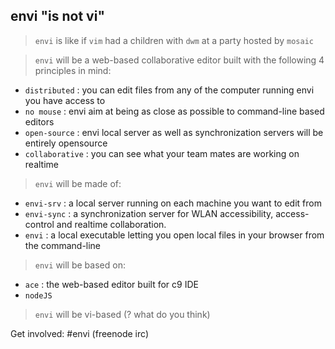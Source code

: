 envi "is not vi"
----------------

> `envi` is like if `vim` had a children with `dwm` at a party hosted by `mosaic`

> `envi` will be a web-based collaborative editor built with the following 4 principles in mind:

- `distributed`   : you can edit files from any of the computer running envi you have access to
- `no mouse`      : envi aim at being as close as possible to command-line based editors
- `open-source`   : envi local server as well as synchronization servers will be entirely opensource
- `collaborative` : you can see what your team mates are working on realtime


> `envi` will be made of:

- `envi-srv`  : a local server running on each machine you want to edit from 
- `envi-sync` : a synchronization server for WLAN accessibility, access-control and realtime collaboration.
- `envi`      : a local executable letting you open local files in your browser from the command-line


> `envi` will be based on:

- `ace`    : the web-based editor built for c9 IDE
- `nodeJS`


> `envi` will be vi-based (? what do you think)

Get involved: #envi (freenode irc)
 
